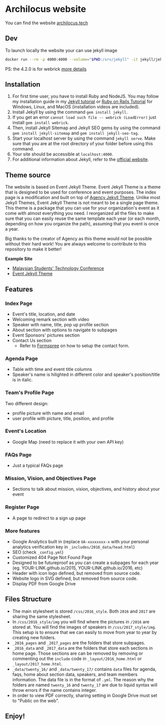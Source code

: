# Archilocus website

You can find the website [archilocus.tech](https://www.archilocus.tech)


## Dev

To launch locally the website your can use jekyll image

```bash
docker run --rm -p 4000:4000 --volume="$PWD:/srv/jekyll" -it jekyll/jekyll:4.2.0 sh -c "chown -R jekyll /usr/gem/  && jekyll serve"
```

PS: the 4.2.0 is for webrick [more details](https://github.com/jekyll/jekyll/issues/9066#issuecomment-1222476610)


## Installation
1. For first time user, you have to install Ruby and NodeJS.
You may follow my installation guide in my [Jekyll tutorial](https://melvinchng.github.io/jekyll/installation.html#ruby-and-nodejs-installation) or [Ruby on Rails Tutorial](https://melvinchng.github.io/rails/RubyOnRailsInstallation.html) for Windows, Linux, and MacOS (installation videos are included).
2. Install Jekyll by using the command `gem install jekyll`.
3. If you get an error `cannot load such file -- webrick (LoadError)` just install `gem install webrick`.
4. Then, install Jekyll Sitemap and Jekyll SEO gems by using the command `gem install jekyll-sitemap` and `gem install jekyll-seo-tag`.
5. Start your localhost server by using the command `jekyll serve`. Make sure that you are at the root directory of your folder before using this command.
6. Your site should be accessible at `localhost:4000`.
7. For additional information about Jekyll, refer to the [official website](http://jekyllrb.com/).

## Theme source

The website is based on Event Jekyll Theme.
Event Jekyll Theme is a theme that is designed to be used for conference and event purposes. The index page is a modification and built on top of [Agency Jekyll Theme](https://github.com/y7kim/agency-jekyll-theme). Unlike most Jekyll Themes, Event Jekyll Theme is not meant to be a single page theme. This theme is a package that you can use for your organization's event as it come with almost everything you need. I reorganized all the files to make sure that you can easily reuse the same template each year (or each month, depending on how you organize the path), assuming that you event is once a year.

Big thanks to the creator of Agency as this theme would not be possible without their hard work! You are always welcome to contribute to this repository to make it better!

**Example Site**
- [Malaysian Students' Technology Conference](https://msiastc.github.io)
- [Event Jekyll Theme](https://event-jekyll-theme.github.io)

## Features
### Index Page
- Event's title, location, and date
- Welcoming remark section with video
- Speaker with name, title, pop up profile section
- About section with options to navigate to subpages
- Event Sponsors' pictures section
- Contact Us section
  - Refer to [Formspree](https://formspree.io/) on how to setup the contact form.
### Agenda Page
- Table with time and event title columns
- Speaker's name is hilighted in different color and speaker's position/title is in italic.
### Team's Profile Page
Two different design:
-  profile picture with name and email
-  user profile with picture, title, position, and profile
### Event's Location
- Google Map (need to replace it with your own API key)
### FAQs Page
- Just a typical FAQs page
### Mission, Vision, and Objectives Page
- Sections to talk about mission, vision, objectives, and history about your event
### Register Page
- A page to redirect to a sign up page
### More features
- Google Analytics built in (replace `UA-xxxxxxxx-x` with your personal analytics verification key in `_includes/2016_data/head.html`)
- SEO (check `_config.yml`)
- Customized 404 Page Not Found Page
- Designed to be futureproof as you can create a subpages for each year (eg. YOUR-LINK.github.io/2015, YOUR-LINK.github.io/2016, etc)
- Header with icon logo defined, but removed from source code.
- Website logo in SVG defined, but removed from source code.
- Display PDF from Google Drive

## Files Structure
- The main stylesheet is stored `/css/2016_style`. Both `2016` and `2017` are sharing the same stylesheet.
- In `/css/2016_style/img` you will find where the pictures in `/2016` are stored at. You will find the images of speakers in `/css/2017_style/img`. This setup is to ensure that we can easily to move from year to year by creating new folders.
- `_2016_pages` and `_2017_pages` are the folders that store subpages.
- `_2016_data` and `_2017_data` are the folders that store each sections in home page. Those sections are can be removed by removing or commenting out the `include` code in `_layout/2016_home.html` or `_layout/2017_home.html`.
- `_data/twenty_16/` and `_data/twenty_17/` contains `data` files for agenda, faqs, home about section data, speakers, and team members information. The data file is in the format of `.yml`. The reason why the folders are named `twenty_16` and `twenty_17` are due to liquid syntax will throw errors if the name contains integer.
- In order to view PDF correctly, sharing setting in Google Drive must set to "Public on the web".

## Enjoy!
